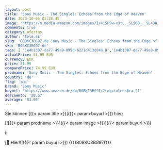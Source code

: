 ```yaml
---
layout: post
title: 'Sony Music - The Singles: Echoes from the Edge of Heaven'
date: 2023-10-05 03:28:48
image: 'https://m.media-amazon.com/images/I/415H5w-x3tL._SL500_._SL400_.jpg'
comments: true
category: ofertas
author: 'tole.es'
slug: 'B0BKC3BG97-de Sony Music - The Singles: Echoes from the Edge of Heaven'
sku: 'B0BKC3BG97-de'
tags: [ '1e4b1307-da77-49a9-895d-b221d413d048_0','1e4b1307-da77-49a9-895d-b221d413d048_7601','905a2af1-15b0-41e8-8d66-5164d18c431a_0','Arborist Merchandising Root','AutoRip','Box-Set','Box-Sets','Classic Rock','Custom Stores','Featured Categories','Formate','Musik Kategorien','Musik-CDs & Vinyl','Pop','Regions','Rock','Self Service','Shops','Special Features Stores','USA & Großbritannien','sony music','🇩🇪', ]
actualPrice: 51.99 EUR
currency: EUR
price: 51.99
comparePrice: 74.99 EUR
prodname: 'Sony Music - The Singles: Echoes from the Edge of Heaven'
country: 'de'
flag: '🇩🇪'
brand: 'Sony Music'
buyurl: 'https://www.amazon.de/dp/B0BKC3BG97/?tag=tolees0ca-21'
descuento: '30.67'
average: '51.99'
---
```


Sie können [{{< param title >}}]({{< param buyurl >}}) hier:

[![{{< param prodname >}}]({{< param image >}})]({{< param buyurl >}})

ℹ️:


[🛒 Hier!!]({{< param buyurl >}})
{{<world>}}B0BKC3BG97{{</world>}}
